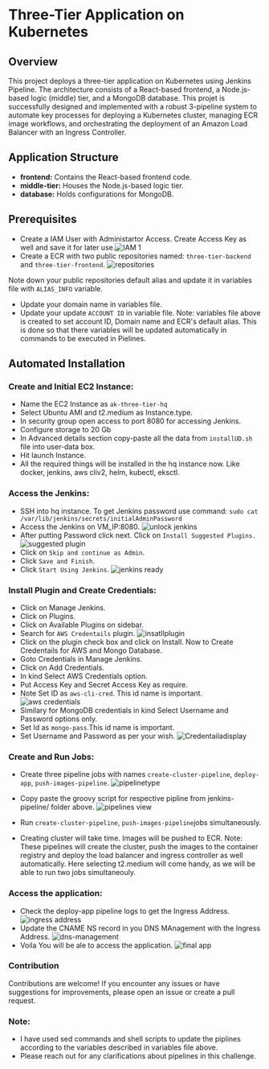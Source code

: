 # Three-Tier Application on Kubernetes

## Overview

This project deploys a three-tier application on Kubernetes using Jenkins Pipeline. The architecture consists of a React-based frontend, a Node.js-based logic (middle) tier, and a MongoDB database.
This projet is successfully designed and implemented with a robust 3-pipeline system to automate key processes for deploying a Kubernetes cluster, managing ECR image workflows, and orchestrating the deployment of an Amazon Load Balancer with an Ingress Controller. 

## Application Structure

- **frontend:** Contains the React-based frontend code.
- **middle-tier:** Houses the Node.js-based logic tier.
- **database:** Holds configurations for MongoDB.

## Prerequisites
- Create a IAM User with Administartor Access. Create Access Key as well and save it for later use.![IAM 1](https://github.com/Aniket-d-d/TWSThreeTierAppChallenge/assets/57555096/8348460c-3741-4497-9e98-d06fb1b76563)
- Create a ECR with two public repositories named: ```three-tier-backend``` and ```three-tier-frontend```.
  ![repositories](https://github.com/Aniket-d-d/TWSThreeTierAppChallenge/assets/57555096/a47ae951-0995-4a87-8aec-8ac846e5e544)

 Note down your public repositories default alias and update it in variables file with ```ALIAS_INFO``` variable.
- Update your domain name in variables file.
- Update your update ```ACCOUNT ID``` in variable file.
Note: variables file above is created to set account ID, Domain name and ECR's default alias. This is done so that there variables will be updated automatically in commands to be executed in Pielines. 

## Automated Installation

### Create and Initial EC2 Instance:
- Name the EC2 Instance as ```ak-three-tier-hq```
- Select Ubuntu AMI and t2.medium as Instance.type.
- In security group open access to port 8080 for accessing Jenkins.
- Configure storage to 20 Gb
- In Advanced details section copy-paste all the data from ```installUD.sh``` file into user-data box.
- Hit launch Instance.
- All the required things will be installed in the hq instance now. Like docker, jenkins, aws cliv2, helm, kubectl, eksctl.

### Access the Jenkins:
- SSH into hq instance. To get Jenkins password use command: ```sudo cat /var/lib/jenkins/secrets/initialAdminPassword```
- Access the Jenkins on VM_IP:8080.
  ![unlock jenkins](https://github.com/Aniket-d-d/TWSThreeTierAppChallenge/assets/57555096/9ac3254a-a564-4bf7-92de-0a65368e655d)
- After putting Password click next. Click on ```Install Suggested Plugins.```
![suggested plugin](https://github.com/Aniket-d-d/TWSThreeTierAppChallenge/assets/57555096/b007a5db-4873-4410-b649-54c609a38d4c)
- Click on ```Skip and continue as Admin```.
- Click ```Save and Finish```.
- Click ```Start Using Jenkins```.
  ![jenkins ready](https://github.com/Aniket-d-d/TWSThreeTierAppChallenge/assets/57555096/2ac54a08-ad46-42c1-8119-a15b58e9af93)


### Install Plugin and Create Credentials:
- Click on Manage Jenkins.
- Click on Plugins.
- Click on Available Plugins on sidebar.
- Search  for ```AWS Credentails``` plugin.
  ![insatllplugin](https://github.com/Aniket-d-d/TWSThreeTierAppChallenge/assets/57555096/5d70797a-5820-46f2-8699-0dda35f848c9)
- Click on the plugin check box and click on Install.
Now to Create Credentails for AWS and Mongo Database.
- Goto Credentials in Manage Jenkins.
- Click on Add Credentials.
- In kind Select AWS Credentials option.
- Put Access Key and Secret Access Key as require.
- Note Set ID as ```aws-cli-cred```. This id name is important.
  ![aws credentials](https://github.com/Aniket-d-d/TWSThreeTierAppChallenge/assets/57555096/d3df5539-49c6-4d25-bbf4-5f33c0b8d8c5)
- Similary for MongoDB credentials in kind Select Username and Password options only.
- Set Id as ```mongo-pass```.This id name is important.
- Set Username and Password as per your wish.
![Credentailadisplay](https://github.com/Aniket-d-d/TWSThreeTierAppChallenge/assets/57555096/01c87fd7-6ed2-4fd9-bf3d-5d9b2e185649)


### Create and Run Jobs:
-  Create three pipeline jobs with names ```create-cluster-pipeline```, ```deploy-app```, ```push-images-pipeline```.
  ![pipelinetype](https://github.com/Aniket-d-d/TWSThreeTierAppChallenge/assets/57555096/86e21cd6-aad3-43e2-a4de-f7072a0eb457)

-  Copy paste the groovy script for respective pipline from jenkins-pipeline/ folder above.
![pipelines view](https://github.com/Aniket-d-d/TWSThreeTierAppChallenge/assets/57555096/409bd096-4594-4ddb-b1ec-3c707a5fc189)
-  Run ```create-cluster-pipeline```, ```push-images-pipeline```jobs simultaneously.
-  Creating cluster will take time. Images will be pushed to ECR.
Note: These pipelines will create the cluster, push the images to the container registry and deploy the load balancer and ingress controller as well automatically. Here selecting t2.medium will come handy, as we will be able to run two jobs simultaneouly.

### Access the application:
- Check the deploy-app pipeline logs to get the Ingress Address.
  ![ingress address](https://github.com/Aniket-d-d/TWSThreeTierAppChallenge/assets/57555096/fc02d415-c1a6-4a1f-b5da-2d52027673fd)
- Update the CNAME NS record in you DNS MAnagement with the Ingress Address.
  ![dns-management](https://github.com/Aniket-d-d/TWSThreeTierAppChallenge/assets/57555096/2201e794-d20d-4424-958b-3d1dfea9c283)
- Voila You will be ale to access the application.
![final app](https://github.com/Aniket-d-d/TWSThreeTierAppChallenge/assets/57555096/ef4400fe-2922-4c1e-8237-e83bb58cffc7)

### Contribution
Contributions are welcome! If you encounter any issues or have suggestions for improvements, please open an issue or create a pull request.

### Note:
- I have used sed commands and shell scripts to update the piplines according to the variables described in variables file above. 
- Please reach out for any clarifications about pipelines in this challenge.
